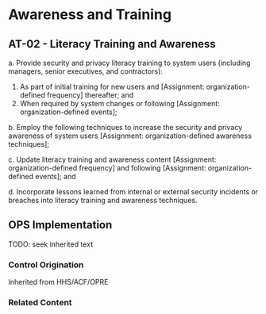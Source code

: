 # Awareness and Training
## AT-02 - Literacy Training and Awareness

a. Provide security and privacy literacy training to system users (including managers, senior executives, and contractors):

1. As part of initial training for new users and [Assignment: organization-defined frequency] thereafter; and
2. When required by system changes or following [Assignment: organization-defined events];

b. Employ the following techniques to increase the security and privacy awareness of system users [Assignment: organization-defined awareness techniques];

c. Update literacy training and awareness content [Assignment: organization-defined frequency] and following [Assignment: organization-defined events]; and

d. Incorporate lessons learned from internal or external security incidents or breaches into literacy training and awareness techniques.

## OPS Implementation

TODO: seek inherited text

### Control Origination

Inherited from HHS/ACF/OPRE

### Related Content

